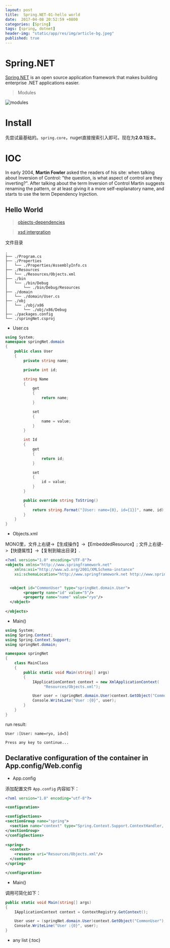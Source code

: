 ```yaml
---
layout: post
title:  Spring.NET-01-hello world
date:  2017-04-08 20:52:59 +0800
categories: [Spring]
tags: [spring, dotnet]
header-img: "static/app/res/img/article-bg.jpeg"
published: true
---
```


# Spring.NET

[Spring.NET](http://www.springframework.net/) is an open source application framework that makes building  enterprise .NET applications easier.
   

> Modules

![modules](https://raw.githubusercontent.com/houbb/resource/master/img/spring/2017-04-08-spring-net-overview.gif)


# Install

先尝试最基础的。`spring.core`，nuget直接搜索引入即可。现在为**2.0.1**版本。


# IOC

In early 2004, **Martin Fowler** asked the readers of his site: when talking about Inversion of Control: "the question, is what aspect of control are they inverting?". 
After talking about the term Inversion of Control Martin suggests renaming the pattern, or at least giving it a more self-explanatory name, and starts to use the term Dependency Injection. 


## Hello World

> [objects-dependencies](http://www.springframework.net/docs/1.3.2/reference/html/objects.html#objects-dependencies)

> [xsd intergration](http://www.springframework.net/docs/1.3.2/reference/html/vsnet.html)


文件目录

```
.
├── ./Program.cs
├── ./Properties
│   └── ./Properties/AssemblyInfo.cs
├── ./Resources
│   └── ./Resources/Objects.xml
├── ./bin
│   └── ./bin/Debug
│       └── ./bin/Debug/Resources
├── ./domain
│   └── ./domain/User.cs
├── ./obj
│   └── ./obj/x86
│       └── ./obj/x86/Debug
├── ./packages.config
└── ./springNet.csproj
```


- User.cs

```c#
using System;
namespace springNet.domain
{
	public class User
	{
		private string name;

		private int id;

		string Name
		{
			get
			{
				return name;
			}

			set
			{
				name = value;
			}
		}

		int Id
		{
			get
			{
				return id;
			}

			set
			{
				id = value;
			}
		}

		public override string ToString()
		{
			return string.Format("[User: name={0}, id={1}]", name, id);
		}
	}
}
```

- Objects.xml

MONO里，文件上右键->【生成操作】->【EmbeddedResource】; 文件上右键->【快捷属性】->【复制到输出目录】.

```xml
<?xml version="1.0" encoding="UTF-8"?>
<objects xmlns="http://www.springframework.net"
	xmlns:xsi="http://www.w3.org/2001/XMLSchema-instance"
	xsi:schemaLocation="http://www.springframework.net http://www.springframework.net/xsd/spring-objects.xsd">


  <object id="CommonUser" type="springNet.domain.User">
		<property name="id" value="5"/>
		<property name="name" value="ryo"/>
  </object>
	
</objects>
```

- Main()

```c#
using System;
using Spring.Context;
using Spring.Context.Support;
using springNet.domain;

namespace springNet
{
	class MainClass
	{
		public static void Main(string[] args)
		{
			IApplicationContext context = new XmlApplicationContext(
				 "Resources/Objects.xml");

			User user = (springNet.domain.User)context.GetObject("CommonUser");
			Console.WriteLine("User :{0}", user);
		}
	}
}
```

run result:

```
User :[User: name=ryo, id=5]

Press any key to continue...
```

## Declarative configuration of the container in App.config/Web.config

- App.config

添加配置文件 `App.config` 内容如下：

```xml
<?xml version="1.0" encoding="utf-8"?>

<configuration>

<configSections>
<sectionGroup name="spring">
  <section name="context" type="Spring.Context.Support.ContextHandler, Spring.Core"/>
</sectionGroup>
</configSections>
	
<spring>
  <context>
    <resource uri="Resources/Objects.xml"/>
  </context>
</spring> 

</configuration>
```


- Main()

调用可简化如下：

```c#
public static void Main(string[] args)
{
    IApplicationContext context = ContextRegistry.GetContext();

    User user = (springNet.domain.User)context.GetObject("CommonUser");
    Console.WriteLine("User :{0}", user);
}
```







* any list
{:toc}



